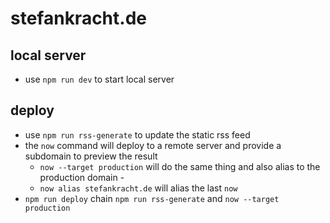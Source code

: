 # stefankracht.de

## local server

- use `npm run dev` to start local server

## deploy

- use `npm run rss-generate` to update the static rss feed
- the `now` command will deploy to a remote server and provide a subdomain to preview the result
  - `now --target production` will do the same thing and also alias to the production domain -
  - `now alias stefankracht.de` will alias the last `now`
- `npm run deploy` chain `npm run rss-generate` and `now --target production`
